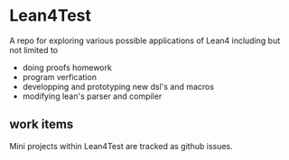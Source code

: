 # Lean4Test
A repo for exploring various possible applications of Lean4 including but not limited to
- doing proofs homework
- program verfication
- developping and prototyping new dsl's and macros
- modifying lean's parser and compiler

## work items
Mini projects within Lean4Test are tracked as github issues. 
